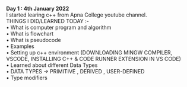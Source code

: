 <b> Day 1 : 4th January 2022 </b><br>
I started learing c++ from Apna College youtube channel.<br>
THINGS I DID/LEARNED TODAY :- <br>
• What is computer program and algorithm<br>
• What is flowchart<br>
• What is pseudocode<br>
• Examples<br>
• Setting up c++ environment (DOWNLOADING MINGW COMPILER, VSCODE, INSTALLING C++ & CODE RUNNER EXTENSION IN VS CODE)<br>
• Learned about different Data Types<br>
• DATA TYPES -> PRIMITIVE , DERIVED , USER-DEFINED<br>
• Type modifiers<br>
